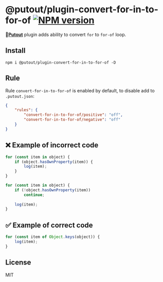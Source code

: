 # @putout/plugin-convert-for-in-to-for-of [![NPM version][NPMIMGURL]][NPMURL]

[NPMIMGURL]: https://img.shields.io/npm/v/@putout/plugin-convert-for-in-to-for-of.svg?style=flat&longCache=true
[NPMURL]: https://npmjs.org/package/@putout/plugin-convert-for-in-to-for-of "npm"

🐊[**Putout**](https://github.com/coderaiser/putout) plugin adds ability to convert `for` to `for-of` loop.

## Install

```
npm i @putout/plugin-convert-for-in-to-for-of -D
```

## Rule

Rule `convert-for-in-to-for-of` is enabled by default, to disable add to `.putout.json`:

```json
{
    "rules": {
        "convert-for-in-to-for-of/positive": "off",
        "convert-for-in-to-for-of/negative": "off"
    }
}
```

## ❌ Example of incorrect code

```js
for (const item in object) {
    if (object.hasOwnProperty(item)) {
        log(item);
    }
}

for (const item in object) {
    if (!object.hasOwnProperty(item))
        continue;
    
    log(item);
}
```

## ✅ Example of correct code

```js
for (const item of Object.keys(object)) {
    log(item);
}
```

## License

MIT
